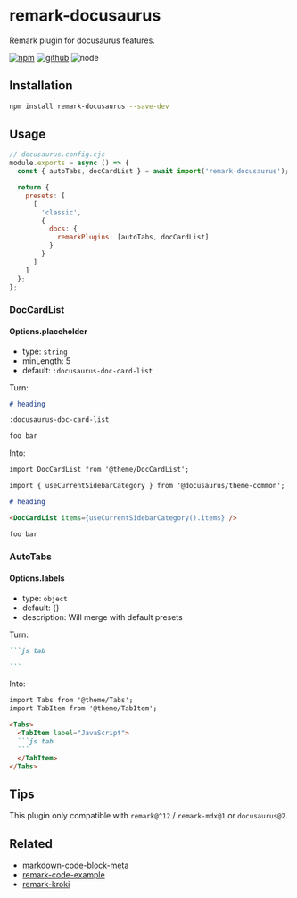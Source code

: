 # remark-docusaurus

Remark plugin for docusaurus features.

[![npm][npm-badge]][npm-url]
[![github][github-badge]][github-url]
![node][node-badge]

[npm-url]: https://www.npmjs.com/package/remark-docusaurus
[npm-badge]: https://img.shields.io/npm/v/remark-docusaurus.svg?style=flat-square&logo=npm
[github-url]: https://github.com/nice-move/remark-docusaurus
[github-badge]: https://img.shields.io/npm/l/remark-docusaurus.svg?style=flat-square&colorB=blue&logo=github
[node-badge]: https://img.shields.io/node/v/remark-docusaurus.svg?style=flat-square&colorB=green&logo=node.js

## Installation

```bash
npm install remark-docusaurus --save-dev
```

## Usage

```cjs
// docusaurus.config.cjs
module.exports = async () => {
  const { autoTabs, docCardList } = await import('remark-docusaurus');

  return {
    presets: [
      [
        'classic',
        {
          docs: {
            remarkPlugins: [autoTabs, docCardList]
          }
        }
      ]
    ]
  };
};
```

### DocCardList

#### Options.placeholder

- type: `string`
- minLength: 5
- default: `:docusaurus-doc-card-list`

Turn:

```markdown
# heading

:docusaurus-doc-card-list

foo bar
```

Into:

```markdown
import DocCardList from '@theme/DocCardList';

import { useCurrentSidebarCategory } from '@docusaurus/theme-common';

# heading

<DocCardList items={useCurrentSidebarCategory().items} />

foo bar
```

### AutoTabs

#### Options.labels

- type: `object`
- default: {}
- description: Will merge with default presets

Turn:

````markdown
```js tab

```
````

Into:

````md
import Tabs from '@theme/Tabs';
import TabItem from '@theme/TabItem';

<Tabs>
  <TabItem label="JavaScript">
  ```js tab
  ```
  </TabItem>
</Tabs>
````

## Tips

This plugin only compatible with `remark@^12` / `remark-mdx@1` or `docusaurus@2`.

## Related

- [markdown-code-block-meta](https://github.com/nice-move/markdown-code-block-meta)
- [remark-code-example](https://github.com/nice-move/remark-code-example)
- [remark-kroki](https://github.com/nice-move/remark-kroki)
